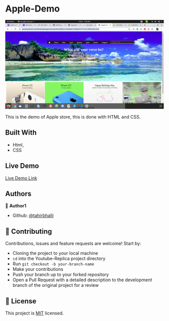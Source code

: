 # Apple-Demo

![screenshot](./assets/appl.png)

This is the demo of Apple store, this is done with HTML and CSS.

## Built With

- Html,
- CSS

## Live Demo

[Live Demo Link](https://rawcdn.githack.com/Tahirbhalli/Apple-Demo/2689f6b7cc75a986ddbe7407e6cf09222c946d19/index.html)


## Authors

👤 **Author1**

- Github: [@tahirbhalli](https://github.com/tahirbhalli/)

## 🤝 Contributing

Contributions, issues and feature requests are welcome! Start by:
* Cloning the project to your local machine
* `cd` into the Youtube-Replica project directory
* Run `git checkout -b your-branch-name`
* Make your contributions
* Push your branch up to your forked repository
* Open a Pull Request with a detailed description to the development branch of the original project for a review

## 📝 License

This project is [MIT](https://opensource.org/licenses/MIT) licensed.

